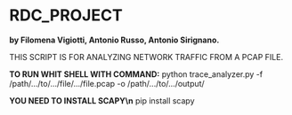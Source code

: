 # RDC_PROJECT
**by Filomena Vigiotti, Antonio Russo, Antonio Sirignano.**

THIS SCRIPT IS FOR ANALYZING NETWORK TRAFFIC FROM A PCAP FILE.

**TO RUN WHIT SHELL WITH COMMAND:**
python trace_analyzer.py -f /path/.../to/.../file/.../file.pcap -o /path/.../to/.../output/


**YOU NEED TO INSTALL SCAPY\n**
pip install scapy
